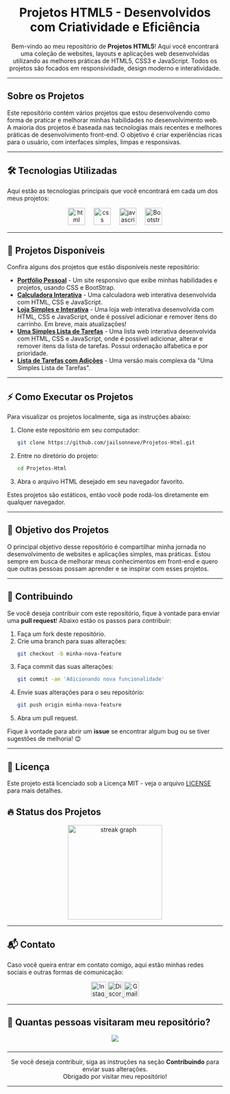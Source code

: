 <h1 align="center">Projetos HTML5 - Desenvolvidos com Criatividade e Eficiência</h1>

<p align="center">Bem-vindo ao meu repositório de <strong>Projetos HTML5</strong>! Aqui você encontrará uma coleção de websites, layouts e aplicações web desenvolvidas utilizando as melhores práticas de HTML5, CSS3 e JavaScript. Todos os projetos são focados em responsividade, design moderno e interatividade.</p>

---

## Sobre os Projetos

Este repositório contém vários projetos que estou desenvolvendo como forma de praticar e melhorar minhas habilidades no desenvolvimento web. A maioria dos projetos é baseada nas tecnologias mais recentes e melhores práticas de desenvolvimento front-end. O objetivo é criar experiências ricas para o usuário, com interfaces simples, limpas e responsivas.

---

## 🛠️ Tecnologias Utilizadas

Aqui estão as tecnologias principais que você encontrará em cada um dos meus projetos:

<div align="center">
    <img src="https://img.icons8.com/?size=100&id=20909&format=png&color=000000" height="40" alt="html logo" title="HTML5"/>
    <img width="12" />
    <img src="https://img.icons8.com/?size=100&id=21278&format=png&color=000000" height="40" alt="css logo" title="CSS3"/>
    <img width="12" />
    <img src="https://cdn.jsdelivr.net/gh/devicons/devicon/icons/javascript/javascript-original.svg" height="40" alt="javascript logo" title="JavaScript"/>
    <img width="12" />
    <img src="https://img.icons8.com/?size=100&id=EzPCiQUqWWEa&format=png&color=000000" height="40" alt="Bootstrap logo" title="Bootstrap"/>
</div>

---

## 📂 Projetos Disponíveis

Confira alguns dos projetos que estão disponíveis neste repositório:

- **[Portfólio Pessoal](https://github.com/jailsonneve/Projetos-Html/tree/main/Projetos/portfolio)** - Um site responsivo que exibe minhas habilidades e projetos, usando CSS e BootStrap.
- **[Calculadora Interativa](https://github.com/jailsonneve/Projetos-Html/tree/main/Projetos/calculadora)** - Uma calculadora web interativa desenvolvida com HTML, CSS e JavaScript.
- **[Loja Simples e Interativa](https://github.com/jailsonneve/Projetos-Html/tree/main/Projetos/loja)** - Uma loja web interativa desenvolvida com HTML, CSS e JavaScript, onde é possível adicionar e remover itens do carrinho. Em breve, mais atualizações!
- **[Uma Simples Lista de Tarefas](https://github.com/jailsonneve/Projetos-Html/tree/main/Projetos/to%20do%20list)** - Uma lista web interativa desenvolvida com HTML, CSS e JavaScript, onde é possível adicionar, alterar e remover itens da lista de tarefas. Possui ordenação alfabetica e por prioridade.
- **[Lista de Tarefas com Adições](https://github.com/jailsonneve/Projetos-Html/tree/main/Projetos/to%20do%20listV2)** - Uma versão mais complexa da "Uma Simples Lista de Tarefas".

---

## ⚡ Como Executar os Projetos

Para visualizar os projetos localmente, siga as instruções abaixo:

1. Clone este repositório em seu computador:
    ```bash
    git clone https://github.com/jailsonneve/Projetos-Html.git
    ```

2. Entre no diretório do projeto:
    ```bash
    cd Projetos-Html
    ```

3. Abra o arquivo HTML desejado em seu navegador favorito.

Estes projetos são estáticos, então você pode rodá-los diretamente em qualquer navegador.

---

## 🎯 Objetivo dos Projetos

O principal objetivo desse repositório é compartilhar minha jornada no desenvolvimento de websites e aplicações simples, mas práticas. Estou sempre em busca de melhorar meus conhecimentos em front-end e quero que outras pessoas possam aprender e se inspirar com esses projetos.

---

## 🔄 Contribuindo

Se você deseja contribuir com este repositório, fique à vontade para enviar uma **pull request**! Abaixo estão os passos para contribuir:

1. Faça um fork deste repositório.
2. Crie uma branch para suas alterações:
    ```bash
    git checkout -b minha-nova-feature
    ```
3. Faça commit das suas alterações:
    ```bash
    git commit -am 'Adicionando nova funcionalidade'
    ```
4. Envie suas alterações para o seu repositório:
    ```bash
    git push origin minha-nova-feature
    ```
5. Abra um pull request.

Fique à vontade para abrir um **issue** se encontrar algum bug ou se tiver sugestões de melhoria! 😊

---

## 📝 Licença

Este projeto está licenciado sob a Licença MIT - veja o arquivo [LICENSE](./LICENSE) para mais detalhes.

## 🔥 Status dos Projetos

<div align="center">
    <img src="https://streak-stats.demolab.com?user=jailsonneve&locale=en&mode=daily&theme=dark&hide_border=false&border_radius=5&order=3" height="220" alt="streak graph" />
</div>

---

## 📬 Contato

Caso você queira entrar em contato comigo, aqui estão minhas redes sociais e outras formas de comunicação:

<div align="center">
  <a href="https://www.instagram.com/arthur.dai.52" target="_blank">
    <img src="https://img.shields.io/static/v1?message=Instagram&logo=instagram&label=&color=E4405F&logoColor=white&style=for-the-badge" height="35" alt="Instagram" />
  </a>
  <a href="https://discord.com/users/jailsonneve" target="_blank">
    <img src="https://img.shields.io/static/v1?message=Discord&logo=discord&label=&color=7289DA&logoColor=white&style=for-the-badge" height="35" alt="Discord" />
  </a>
  <a href="mailto:daiarthur053@gmail.com" target="_blank">
    <img src="https://img.shields.io/static/v1?message=Gmail&logo=gmail&label=&color=D14836&logoColor=white&style=for-the-badge" height="35" alt="Gmail" />
  </a>
</div>

---

## 👀 Quantas pessoas visitaram meu repositório?

<div align="center">
  <img src="https://profile-counter.glitch.me/Projetos-Html/count.svg?" />
</div>

###

---

<div align="center">

Se você deseja contribuir, siga as instruções na seção **Contribuindo** para enviar suas alterações. <br>
Obrigado por visitar meu repositório!
</div>

---
